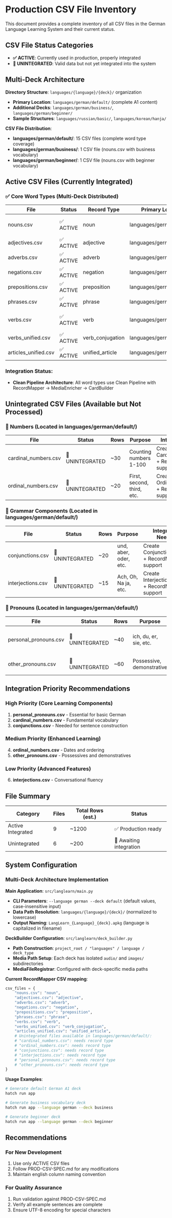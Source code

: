 # Production CSV File Inventory

This document provides a complete inventory of all CSV files in the German Language Learning System and their current status.

## CSV File Status Categories

- **✅ ACTIVE**: Currently used in production, properly integrated
- **🔧 UNINTEGRATED**: Valid data but not yet integrated into the system

## Multi-Deck Architecture

**Directory Structure**: `languages/{language}/{deck}/` organization
- **Primary Location**: `languages/german/default/` (complete A1 content)
- **Additional Decks**: `languages/german/business/`, `languages/german/beginner/`
- **Sample Structures**: `languages/russian/basic/`, `languages/korean/hanja/`

**CSV File Distribution**:
- **languages/german/default/**: 15 CSV files (complete word type coverage)
- **languages/german/business/**: 1 CSV file (nouns.csv with business vocabulary)
- **languages/german/beginner/**: 1 CSV file (nouns.csv with beginner vocabulary)

## Active CSV Files (Currently Integrated)

### ✅ Core Word Types (Multi-Deck Distributed)

| File | Status | Record Type | Primary Location | Integration | Notes |
|------|--------|-------------|------------------|-------------|-------|
| nouns.csv | ✅ ACTIVE | noun | languages/german/default/ | Clean Pipeline | Articles, plurals, examples - distributed across decks |
| adjectives.csv | ✅ ACTIVE | adjective | languages/german/default/ | Clean Pipeline | Comparative/superlative forms |
| adverbs.csv | ✅ ACTIVE | adverb | languages/german/default/ | Clean Pipeline | Location, time, manner types |
| negations.csv | ✅ ACTIVE | negation | languages/german/default/ | Clean Pipeline | Negation patterns |
| prepositions.csv | ✅ ACTIVE | preposition | languages/german/default/ | Clean Pipeline | Case requirements |
| phrases.csv | ✅ ACTIVE | phrase | languages/german/default/ | Clean Pipeline | Common expressions |
| verbs.csv | ✅ ACTIVE | verb | languages/german/default/ | Clean Pipeline | Single-tense conjugations with separable info |
| verbs_unified.csv | ✅ ACTIVE | verb_conjugation | languages/german/default/ | Clean Pipeline | Multi-tense conjugations |
| articles_unified.csv | ✅ ACTIVE | unified_article | languages/german/default/ | Clean Pipeline | Article declensions (cloze cards only) |

### Integration Status:
- **Clean Pipeline Architecture**: All word types use Clean Pipeline with RecordMapper → MediaEnricher → CardBuilder

## Unintegrated CSV Files (Available but Not Processed)

### 🔧 Numbers (Located in languages/german/default/)

| File | Status | Rows | Purpose | Integration Needed |
|------|--------|------|---------|-------------------|
| cardinal_numbers.csv | 🔧 UNINTEGRATED | ~30 | Counting numbers 1-100 | Create CardinalNumberRecord + RecordMapper support |
| ordinal_numbers.csv | 🔧 UNINTEGRATED | ~20 | First, second, third, etc. | Create OrdinalNumberRecord + RecordMapper support |

### 🔧 Grammar Components (Located in languages/german/default/)

| File | Status | Rows | Purpose | Integration Needed |
|------|--------|------|---------|-------------------|
| conjunctions.csv | 🔧 UNINTEGRATED | ~20 | und, aber, oder, etc. | Create ConjunctionRecord + RecordMapper support |
| interjections.csv | 🔧 UNINTEGRATED | ~15 | Ach, Oh, Na ja, etc. | Create InterjectionRecord + RecordMapper support |

### 🔧 Pronouns (Located in languages/german/default/)

| File | Status | Rows | Purpose | Integration Needed |
|------|--------|------|---------|-------------------|
| personal_pronouns.csv | 🔧 UNINTEGRATED | ~40 | ich, du, er, sie, etc. | Create PersonalPronounRecord + RecordMapper support |
| other_pronouns.csv | 🔧 UNINTEGRATED | ~60 | Possessive, demonstrative | Create PronounRecord + RecordMapper support |


## Integration Priority Recommendations

### High Priority (Core Learning Components)
1. **personal_pronouns.csv** - Essential for basic German
2. **cardinal_numbers.csv** - Fundamental vocabulary
3. **conjunctions.csv** - Needed for sentence construction

### Medium Priority (Enhanced Learning)
4. **ordinal_numbers.csv** - Dates and ordering
5. **other_pronouns.csv** - Possessives and demonstratives

### Low Priority (Advanced Features)
6. **interjections.csv** - Conversational fluency

## File Summary

| Category | Files | Total Rows (est.) | Status |
|----------|-------|------------------|--------|
| Active Integrated | 9 | ~1200 | ✅ Production ready |
| Unintegrated | 6 | ~200 | 🔧 Awaiting integration |

## System Configuration

### Multi-Deck Architecture Implementation

**Main Application**: `src/langlearn/main.py`
- **CLI Parameters**: `--language german --deck default` (default values, case-insensitive input)
- **Data Path Resolution**: `languages/{language}/{deck}/` (normalized to lowercase)
- **Output Naming**: `LangLearn_{Language}_{deck}.apkg` (language is capitalized in filename)

**DeckBuilder Configuration**: `src/langlearn/deck_builder.py`
- **Path Construction**: `project_root / "languages" / language / deck_type`
- **Media Path Setup**: Each deck has isolated `audio/` and `images/` subdirectories
- **MediaFileRegistrar**: Configured with deck-specific media paths

**Current RecordMapper CSV mapping**:
```python
csv_files = {
    "nouns.csv": "noun",
    "adjectives.csv": "adjective", 
    "adverbs.csv": "adverb",
    "negations.csv": "negation",
    "prepositions.csv": "preposition",
    "phrases.csv": "phrase",
    "verbs.csv": "verb",
    "verbs_unified.csv": "verb_conjugation",
    "articles_unified.csv": "unified_article",
    # Unintegrated files available in languages/german/default/:
    # "cardinal_numbers.csv": needs record type
    # "ordinal_numbers.csv": needs record type  
    # "conjunctions.csv": needs record type
    # "interjections.csv": needs record type
    # "personal_pronouns.csv": needs record type
    # "other_pronouns.csv": needs record type
}
```

**Usage Examples**:
```bash
# Generate default German A1 deck
hatch run app

# Generate business vocabulary deck
hatch run app --language german --deck business

# Generate beginner deck
hatch run app --language german --deck beginner
```

## Recommendations

### For New Development
1. Use only ACTIVE CSV files
2. Follow PROD-CSV-SPEC.md for any modifications
3. Maintain english column naming convention

### For Quality Assurance
1. Run validation against PROD-CSV-SPEC.md
2. Verify all example sentences are complete
3. Ensure UTF-8 encoding for special characters